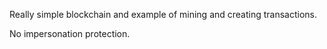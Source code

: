 Really simple blockchain and example of mining and creating transactions.

No impersonation protection.
